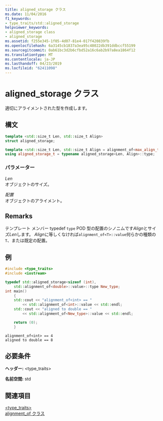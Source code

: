 ```yaml
---
title: aligned_storage クラス
ms.date: 11/04/2016
f1_keywords:
- type_traits/std::aligned_storage
helpviewer_keywords:
- aligned_storage class
- aligned_storage
ms.assetid: f255e345-1f05-4d07-81e4-017f420839fb
ms.openlocfilehash: 6a3145cb1837a3ea95c48022db391ddbccf55199
ms.sourcegitcommit: 0ab61bc3d2b6cfbd52a16c6ab2b97a8ea1864f12
ms.translationtype: MT
ms.contentlocale: ja-JP
ms.lasthandoff: 04/23/2019
ms.locfileid: "62411098"
---
```

# <a name="alignedstorage-class"></a>aligned_storage クラス

適切にアライメントされた型を作成します。

## <a name="syntax"></a>構文

```cpp
template <std::size_t Len, std::size_t Align>
struct aligned_storage;

template <std::size_t Len, std::size_t Align = alignment_of<max_align_t>::value>
using aligned_storage_t = typename aligned_storage<Len, Align>::type;
```

### <a name="parameters"></a>パラメーター

*Len*<br/>
オブジェクトのサイズ。

*配置*<br/>
オブジェクトのアライメント。

## <a name="remarks"></a>Remarks

テンプレート メンバー typedef `type` POD 型の配置のシノニムです*Align*とサイズ*Len*します。 *Align*に等しくなければ`alignment_of<T>::value`何らかの種類の`T`、または既定の配置。

## <a name="example"></a>例

```cpp
#include <type_traits>
#include <iostream>

typedef std::aligned_storage<sizeof (int),
    std::alignment_of<double>::value>::type New_type;
int main()
    {
    std::cout << "alignment_of<int> == "
        << std::alignment_of<int>::value << std::endl;
    std::cout << "aligned to double == "
        << std::alignment_of<New_type>::value << std::endl;

    return (0);
    }
```

```Output
alignment_of<int> == 4
aligned to double == 8
```

## <a name="requirements"></a>必要条件

**ヘッダー:** \<type_traits>

**名前空間:** std

## <a name="see-also"></a>関連項目

[<type_traits>](../standard-library/type-traits.md)<br/>
[alignment_of クラス](../standard-library/alignment-of-class.md)<br/>
